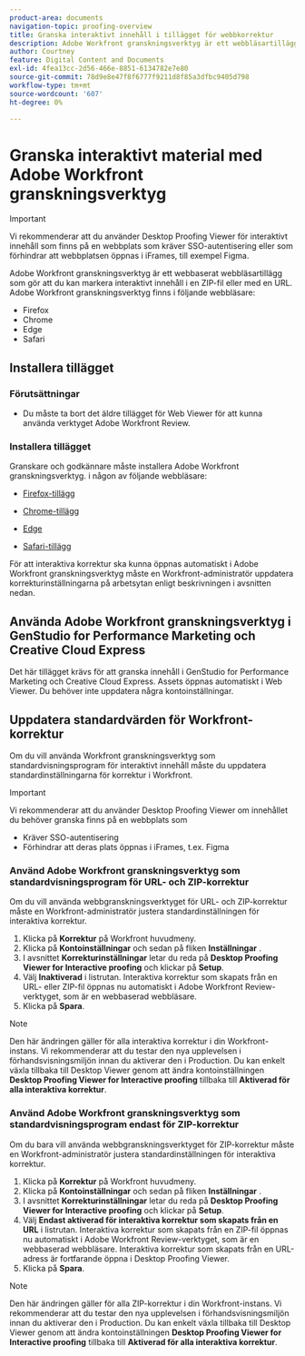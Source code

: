 ```yaml
---
product-area: documents
navigation-topic: proofing-overview
title: Granska interaktivt innehåll i tillägget för webbkorrektur
description: Adobe Workfront granskningsverktyg är ett webbläsartillägg som gör att du kan kontrollera interaktivt innehåll i en ZIP-fil eller med en URL.
author: Courtney
feature: Digital Content and Documents
exl-id: 4fea13cc-2d56-466e-8851-6134782e7e80
source-git-commit: 78d9e8e47f8f6777f9211d8f85a3dfbc9405d798
workflow-type: tm+mt
source-wordcount: '607'
ht-degree: 0%

---
```


# Granska interaktivt material med Adobe Workfront granskningsverktyg


>[!IMPORTANT]
>
> Vi rekommenderar att du använder Desktop Proofing Viewer för interaktivt innehåll som finns på en webbplats som kräver SSO-autentisering eller som förhindrar att webbplatsen öppnas i iFrames, till exempel Figma.

Adobe Workfront granskningsverktyg är ett webbaserat webbläsartillägg som gör att du kan markera interaktivt innehåll i en ZIP-fil eller med en URL. Adobe Workfront granskningsverktyg finns i följande webbläsare:

* Firefox
* Chrome
* Edge
* Safari

## Installera tillägget

### Förutsättningar

* Du måste ta bort det äldre tillägget för Web Viewer för att kunna använda verktyget Adobe Workfront Review.

### Installera tillägget

Granskare och godkännare måste installera Adobe Workfront granskningsverktyg. i någon av följande webbläsare:

* [Firefox-tillägg](https://addons.mozilla.org/en-US/firefox/addon/adobe-workfront-review-tool/)

* [Chrome-tillägg](https://chromewebstore.google.com/detail/adobe-workfront-review-to/lhdepbgeilldghlfnankdnponhljpgml)

* [Edge](https://microsoftedge.microsoft.com/addons/detail/adobe-workfront-review-to/llhapmaiiddmcamgeapaipjpagnoijen)

* [Safari-tillägg](https://apps.apple.com/us/app/adobe-workfront-review-tool/id6741517062?mt=12)



För att interaktiva korrektur ska kunna öppnas automatiskt i Adobe Workfront granskningsverktyg måste en Workfront-administratör uppdatera korrekturinställningarna på arbetsytan enligt beskrivningen i avsnitten nedan.

## Använda Adobe Workfront granskningsverktyg i GenStudio for Performance Marketing och Creative Cloud Express

Det här tillägget krävs för att granska innehåll i GenStudio for Performance Marketing och Creative Cloud Express. Assets öppnas automatiskt i Web Viewer. Du behöver inte uppdatera några kontoinställningar.


## Uppdatera standardvärden för Workfront-korrektur

Om du vill använda Workfront granskningsverktyg som standardvisningsprogram för interaktivt innehåll måste du uppdatera standardinställningarna för korrektur i Workfront.

>[!IMPORTANT]
>
>Vi rekommenderar att du använder Desktop Proofing Viewer om innehållet du behöver granska finns på en webbplats som
>
>* Kräver SSO-autentisering
>* Förhindrar att deras plats öppnas i iFrames, t.ex. Figma

### Använd Adobe Workfront granskningsverktyg som standardvisningsprogram för URL- och ZIP-korrektur

Om du vill använda webbgranskningsverktyget för URL- och ZIP-korrektur måste en Workfront-administratör justera standardinställningen för interaktiva korrektur.

1. Klicka på **Korrektur** på Workfront huvudmeny.
1. Klicka på **Kontoinställningar** och sedan på fliken **Inställningar** .
1. I avsnittet **Korrekturinställningar** letar du reda på **Desktop Proofing Viewer for Interactive proofing** och klickar på **Setup**.
1. Välj **Inaktiverad** i listrutan. Interaktiva korrektur som skapats från en URL- eller ZIP-fil öppnas nu automatiskt i Adobe Workfront Review-verktyget, som är en webbaserad webbläsare.
1. Klicka på **Spara**.

>[!NOTE]
>
>Den här ändringen gäller för alla interaktiva korrektur i din Workfront-instans. Vi rekommenderar att du testar den nya upplevelsen i förhandsvisningsmiljön innan du aktiverar den i Production. Du kan enkelt växla tillbaka till Desktop Viewer genom att ändra kontoinställningen **Desktop Proofing Viewer for Interactive proofing** tillbaka till **Aktiverad för alla interaktiva korrektur**.

### Använd Adobe Workfront granskningsverktyg som standardvisningsprogram endast för ZIP-korrektur

Om du bara vill använda webbgranskningsverktyget för ZIP-korrektur måste en Workfront-administratör justera standardinställningen för interaktiva korrektur.

1. Klicka på **Korrektur** på Workfront huvudmeny.
1. Klicka på **Kontoinställningar** och sedan på fliken **Inställningar** .
1. I avsnittet **Korrekturinställningar** letar du reda på **Desktop Proofing Viewer for Interactive proofing** och klickar på **Setup**.
1. Välj **Endast aktiverad för interaktiva korrektur som skapats från en URL** i listrutan. Interaktiva korrektur som skapats från en ZIP-fil öppnas nu automatiskt i Adobe Workfront Review-verktyget, som är en webbaserad webbläsare. Interaktiva korrektur som skapats från en URL-adress är fortfarande öppna i Desktop Proofing Viewer.
1. Klicka på **Spara**.

>[!NOTE]
>
>Den här ändringen gäller för alla ZIP-korrektur i din Workfront-instans. Vi rekommenderar att du testar den nya upplevelsen i förhandsvisningsmiljön innan du aktiverar den i Production. Du kan enkelt växla tillbaka till Desktop Viewer genom att ändra kontoinställningen **Desktop Proofing Viewer for Interactive proofing** tillbaka till **Aktiverad för alla interaktiva korrektur**.

